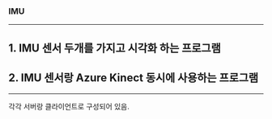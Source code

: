 ### IMU
---
## 1. IMU 센서 두개를 가지고 시각화 하는 프로그램
## 2. IMU 센서랑 Azure Kinect 동시에 사용하는 프로그램
---
각각 서버랑 클라이언트로 구성되어 있음.

